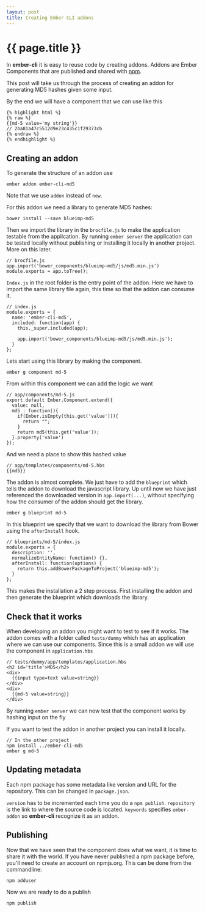 ```yaml
---
layout: post
title: Creating Ember CLI addons
---
```


{{ page.title }}
================
In **ember-cli** it is easy to reuse code by creating addons. Addons are Ember Components that are published and shared with [npm](https://www.npmjs.org/).


This post will take us through the process of creating an addon for generating MD5 hashes given some input.

By the end we will have a component that we can use like this

    {% highlight html %}
    {% raw %}
    {{md-5 value='my string'}}
    // 2ba81a47c5512d9e23c435c1f29373cb
    {% endraw %}
    {% endhighlight %}

## Creating an addon

To generate the structure of an addon use

    ember addon ember-cli-md5

Note that we use `addon` instead of `new`.

For this addon we need a library to generate MD5 hashes:

    bower install --save blueimp-md5

Then we import the library in the `brocfile.js` to make the application testable from the application. By running `ember server` the application can be tested locally without publishing or installing it locally in another project. More on this later.

    // brocfile.js
    app.import('bower_components/blueimp-md5/js/md5.min.js')
    module.exports = app.toTree();

`Index.js` in the root folder is the entry point of the addon. Here we have to import the same library file again, this time so that the addon can consume it.

    // index.js
    module.exports = {
      name: 'ember-cli-md5',
      included: function(app) {
        this._super.included(app);

        app.import('bower_components/blueimp-md5/js/md5.min.js');
      }
    };


Lets start using this library by making the component.

    ember g component md-5

From within this component we can add the logic we want

    // app/components/md-5.js
    export default Ember.Component.extend({
      value: null,
      md5 : function(){
        if(Ember.isEmpty(this.get('value'))){
          return "";
        }
        return md5(this.get('value'));
      }.property('value')
    });

And we need a place to show this hashed value

    // app/templates/components/md-5.hbs
    {{md5}}


The addon is almost complete. We just have to add the `blueprint` which tells the addon to download the javascript library. Up until now we have just referenced the downloaded version in `app.import(...)`, without specifying how the consumer of the addon should get the library.

    ember g blueprint md-5

In this blueprint we specify that we want to download the library from Bower using the `afterInstall` hook.

    // blueprints/md-5/index.js
    module.exports = {
      description: '',
      normalizeEntityName: function() {},
      afterInstall: function(options) {
        return this.addBowerPackageToProject('blueimp-md5');
      }
    };

This makes the installation a 2 step process. First installing the addon and then generate the blueprint which downloads the library.


## Check that it works
When developing an addon you might want to test to see if it works. The addon comes with a folder called `tests/dummy` which has an application where we can use our components. Since this is a small addon we will use the component in `application.hbs`

    // tests/dummy/app/templates/application.hbs
    <h2 id='title'>MD5</h2>
    <div>
      {{input type=text value=string}}
    </div>
    <div>
      {{md-5 value=string}}
    </div>

By running `ember server` we can now test that the component works by hashing input on the fly

If you want to test the addon in another project you can install it locally.

    // In the other project
    npm install ../ember-cli-md5
    ember g md-5


## Updating metadata
Each npm package has some metadata like version and URL for the repository. This can be changed in `package.json`.

`version` has to be incremented each time you do a `npm publish`.
`repository` is the link to where the source code is located.
`keywords` specifies `ember-addon` so **ember-cli** recognize it as an addon.

## Publishing
Now that we have seen that the component does what we want, it is time to share it with the world. If you have never published a npm package before, you'll need to create an account on npmjs.org. This can be done from the commandline:

    npm adduser

Now we are ready to do a publish

    npm publish
